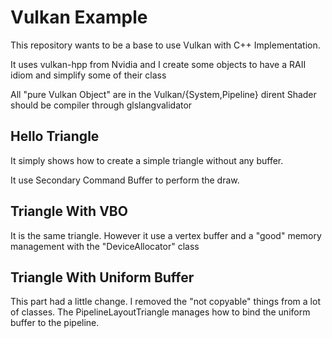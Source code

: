 # Vulkan Example

This repository wants to be a base to use Vulkan with C++ Implementation.

It uses vulkan-hpp from Nvidia and I create some objects to have a RAII idiom
and simplify some of their class

All "pure Vulkan Object" are in the Vulkan/{System,Pipeline} dirent
Shader should be compiler through glslangvalidator

## Hello Triangle
It simply shows how to create a simple triangle without any buffer.

It use Secondary Command Buffer to perform the draw.

## Triangle With VBO

It is the same triangle.
However it use a vertex buffer and a "good" memory management with the "DeviceAllocator" class

## Triangle With Uniform Buffer

This part had a little change. I removed the "not copyable" things from a lot of classes.
The PipelineLayoutTriangle manages how to bind the uniform buffer to the pipeline.
